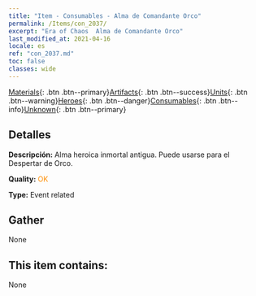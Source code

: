 ```yaml
---
title: "Item - Consumables - Alma de Comandante Orco"
permalink: /Items/con_2037/
excerpt: "Era of Chaos  Alma de Comandante Orco"
last_modified_at: 2021-04-16
locale: es
ref: "con_2037.md"
toc: false
classes: wide
---
```

 [Materials](/es/Items/){: .btn .btn--primary}[Artifacts](/es/Items/Artifacts/){: .btn .btn--success}[Units](/es/Items/Units/){: .btn .btn--warning}[Heroes](/es/Items/Heroes/){: .btn .btn--danger}[Consumables](/es/Items/Consumables/){: .btn .btn--info}[Unknown](/es/Items/Unknown/){: .btn .btn--primary}

## Detalles
 **Descripción:** Alma heroica inmortal antigua. Puede usarse para el Despertar de Orco.

 **Quality:** <span style="color: #FF8C00">OK</span>

 **Type:** Event related

## Gather

  None

## This item contains:

  None

